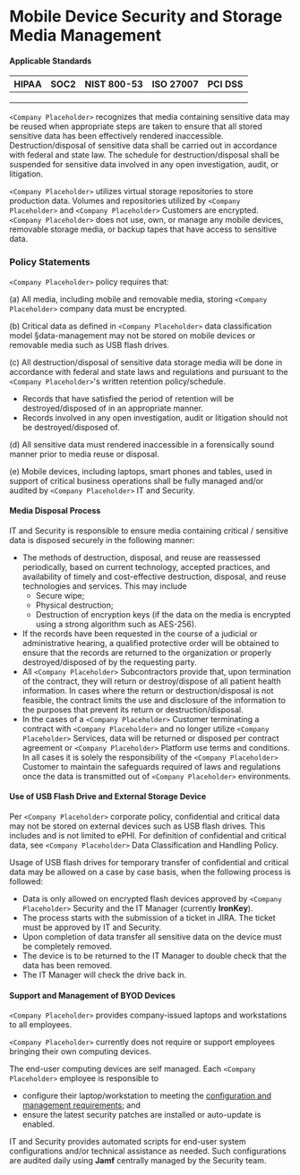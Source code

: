 # Mobile Device Security and Storage Media Management

#### Applicable Standards

| HIPAA | SOC2 | NIST 800-53 | ISO 27007 | PCI DSS |
| ----- | ---- | ----------- | --------- | ------- |
|       |      |             |           |         |
|       |      |             |           |         |
|       |      |             |           |         |

`<Company Placeholder>` recognizes that media containing sensitive data may be reused when appropriate steps are taken to ensure that all stored sensitive data has been effectively rendered inaccessible. Destruction/disposal of sensitive data shall be carried out in accordance with federal and state law. The schedule for destruction/disposal shall be suspended for sensitive data involved in any open investigation, audit, or litigation.

`<Company Placeholder>` utilizes virtual storage repositories to store production data. Volumes and repositories utilized by `<Company Placeholder>` and `<Company Placeholder>` Customers are encrypted. `<Company Placeholder>` does not use, own, or manage any mobile devices, removable storage media, or backup tapes that have access to sensitive data.

### Policy Statements

`<Company Placeholder>` policy requires that:

(a) All media, including mobile and removable media, storing `<Company Placeholder>` company data must be encrypted.

(b) Critical data as defined in `<Company Placeholder>` data classification model §data-management may not be stored on mobile devices or removable media such as USB flash drives.

(c) All destruction/disposal of sensitive data storage media will be done in accordance with federal and state laws and regulations and pursuant to the `<Company Placeholder>`'s written retention policy/schedule.

* Records that have satisfied the period of retention will be destroyed/disposed of in an appropriate manner.
* Records involved in any open investigation, audit or litigation should not be destroyed/disposed of.

(d) All sensitive data must rendered inaccessible in a forensically sound manner prior to media reuse or disposal.

(e) Mobile devices, including laptops, smart phones and tables, used in support of critical business operations shall be fully managed and/or audited by `<Company Placeholder>` IT and Security.





#### Media Disposal Process

IT and Security is responsible to ensure media containing critical / sensitive data is disposed securely in the following manner:

* The methods of destruction, disposal, and reuse are reassessed periodically, based on current technology, accepted practices, and availability of timely and cost-effective destruction, disposal, and reuse technologies and services. This may include
  * Secure wipe;
  * Physical destruction;
  * Destruction of encryption keys (if the data on the media is encrypted using a strong algorithm such as AES-256).
* If the records have been requested in the course of a judicial or administrative hearing, a qualified protective order will be obtained to ensure that the records are returned to the organization or properly destroyed/disposed of by the requesting party.
* All `<Company Placeholder>` Subcontractors provide that, upon termination of the contract, they will return or destroy/dispose of all patient health information. In cases where the return or destruction/disposal is not feasible, the contract limits the use and disclosure of the information to the purposes that prevent its return or destruction/disposal.
* In the cases of a `<Company Placeholder>` Customer terminating a contract with `<Company Placeholder>` and no longer utilize `<Company Placeholder>` Services, data will be returned or disposed per contract agreement or `<Company Placeholder>` Platform use terms and conditions. In all cases it is solely the responsibility of the `<Company Placeholder>` Customer to maintain the safeguards required of laws and regulations once the data is transmitted out of `<Company Placeholder>` environments.



#### Use of USB Flash Drive and External Storage Device

Per `<Company Placeholder>` corporate policy, confidential and critical data may not be stored on external devices such as USB flash drives. This includes and is not limited to ePHI. For definition of confidential and critical data, see `<Company Placeholder>` Data Classification and Handling Policy.

Usage of USB flash drives for temporary transfer of confidential and critical data may be allowed on a case by case basis, when the following process is followed:

* Data is only allowed on encrypted flash devices approved by `<Company Placeholder>` Security and the IT Manager (currently **IronKey**).
* The process starts with the submission of a ticket in JIRA. The ticket must be approved by IT and Security.
* Upon completion of data transfer all sensitive data on the device must be completely removed.
* The device is to be returned to the IT Manager to double check that the data has been removed.
* The IT Manager will check the drive back in.

#### Support and Management of BYOD Devices

`<Company Placeholder>` provides company-issued laptops and workstations to all employees.

`<Company Placeholder>` currently does not require or support employees bringing their own computing devices.

The end-user computing devices are self managed. Each `<Company Placeholder>` employee is responsible to

* configure their laptop/workstation to meeting the [configuration and management requirements](); and
* ensure the latest security patches are installed or auto-update is enabled.

IT and Security provides automated scripts for end-user system configurations and/or technical assistance as needed. Such configurations are audited daily using **Jamf** centrally managed by the Security team.















